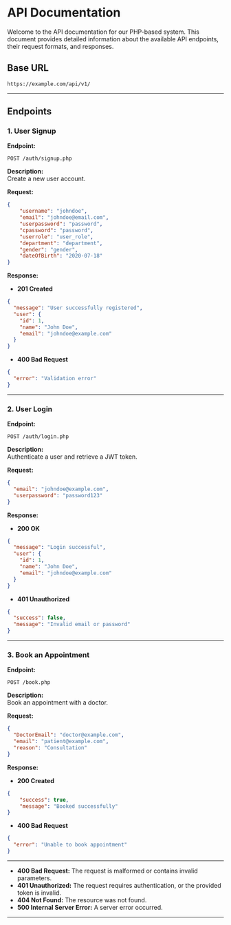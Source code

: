 # API Documentation

Welcome to the API documentation for our PHP-based system. This document provides detailed information about the available API endpoints, their request formats, and responses.

## Base URL
```
https://example.com/api/v1/
```

---

## Endpoints

### 1. User Signup

**Endpoint:**

```
POST /auth/signup.php
```

**Description:**  
Create a new user account.

**Request:**

```json
{
    "username": "johndoe",
    "email": "johndoe@email.com",
    "userpassword": "password",
    "cpassword": "password",
    "userrole": "user_role",
    "department": "department",
    "gender": "gender",
    "dateOfBirth": "2020-07-18"
}
```

**Response:**

- **201 Created**

```json
{
  "message": "User successfully registered",
  "user": {
    "id": 1,
    "name": "John Doe",
    "email": "johndoe@example.com"
  }
}
```

- **400 Bad Request**

```json
{
  "error": "Validation error"
}
```

---

### 2. User Login

**Endpoint:**

```
POST /auth/login.php
```

**Description:**  
Authenticate a user and retrieve a JWT token.

**Request:**

```json
{
  "email": "johndoe@example.com",
  "userpassword": "password123"
}
```

**Response:**

- **200 OK**

```json
{
  "message": "Login successful",
  "user": {
    "id": 1,
    "name": "John Doe",
    "email": "johndoe@example.com"
  }
}
```

- **401 Unauthorized**

```json
{
  "success": false,
  "message": "Invalid email or password"
}
```

---

### 3. Book an Appointment

**Endpoint:**

```
POST /book.php
```

**Description:**  
Book an appointment with a doctor.

**Request:**

```json
{
  "DoctorEmail": "doctor@example.com",
  "email": "patient@example.com",
  "reason": "Consultation"
}
```

**Response:**

- **200 Created**

```json
{
    "success": true,
    "message": "Booked successfully"
}
```

- **400 Bad Request**

```json
{
  "error": "Unable to book appointment"
}
```

---



- **400 Bad Request:** The request is malformed or contains invalid parameters.
- **401 Unauthorized:** The request requires authentication, or the provided token is invalid.
- **404 Not Found:** The resource was not found.
- **500 Internal Server Error:** A server error occurred.

---


